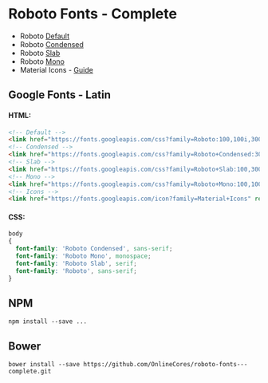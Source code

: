 # Roboto Fonts - Complete
+ Roboto [Default](https://fonts.google.com/specimen/Roboto)
+ Roboto [Condensed](https://fonts.google.com/specimen/Roboto+Condensed)
+ Roboto [Slab](https://fonts.google.com/specimen/Roboto+Slab)
+ Roboto [Mono](https://fonts.google.com/specimen/Roboto+Mono)
+ Material Icons - [Guide](http://google.github.io/material-design-icons/)

## Google Fonts - Latin
#### HTML:
```html
<!-- Default -->
<link href="https://fonts.googleapis.com/css?family=Roboto:100,100i,300,300i,400,400i,500,500i,700,700i,900,900i" rel="stylesheet">
<!-- Condensed -->
<link href="https://fonts.googleapis.com/css?family=Roboto+Condensed:300,300i,400,400i,700,700i" rel="stylesheet">
<!-- Slab -->
<link href="https://fonts.googleapis.com/css?family=Roboto+Slab:100,300,400,700" rel="stylesheet">
<!-- Mono -->
<link href="https://fonts.googleapis.com/css?family=Roboto+Mono:100,100i,300,300i,400,400i,500,500i,700,700i" rel="stylesheet">
<!-- Icons -->
<link href="https://fonts.googleapis.com/icon?family=Material+Icons" rel="stylesheet">
```
#### CSS:
```css
body
{
  font-family: 'Roboto Condensed', sans-serif;
  font-family: 'Roboto Mono', monospace;
  font-family: 'Roboto Slab', serif;
  font-family: 'Roboto', sans-serif;
}
```
## NPM
```console
npm install --save ...
```
## Bower
```console
bower install --save https://github.com/OnlineCores/roboto-fonts---complete.git
```
